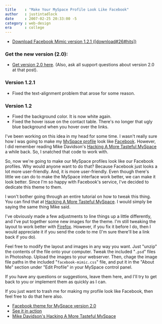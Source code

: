 ```yaml
---
title    : "Make Your MySpace Profile Look Like Facebook"
author   : justintadlock
date     : 2007-02-25 20:33:00 -5
category : web-design
era      : college
---
```


<ul>
<li><a href="http://justintadlock.com/downloads/facebook-mimic-v1.2.1.zip" title="Download Facebook Mimic: The Facebook Layout For MySpace">Download Facebook Mimic version 1.2.1 ([download#26#hits])</a></li>
</ul>

<h3>Get the new version (2.0):</h3>

<ul>
<li><a href="http://justintadlock.com/archives/2007/11/26/make-your-myspace-profile-look-like-facebook-2" title="Make your MySpace profile look like Facebook 2: Updated, revamped, and revitalized">Get version 2.0 here</a>. (Also, ask all support questions about version 2.0 at that post).</li>
</ul>

<h3>Version 1.2.1</h3>

<ul>
<li>Fixed the text-alignment problem that arose for some reason.</li>
</ul>

<h3>Version 1.2</h3>

<ul>
<li>Fixed the background color.  It is now white again.</li>
<li>Fixed the hover issue on the contact table.  There's no longer that ugly blue background when you hover over the links.</li>
</ul>

I've been working on this idea in my head for some time.  I wasn't really sure how I was going to make my <a href="http://myspace.com/justintadlock" title="My MySpace Profile" rel="external"> MySpace profile</a> look like <a href="http://facebook.com" title="Facebook"> Facebook</a>.  However, I did remember reading Mike Davidson's <a href="http://www.mikeindustries.com/blog/archive/2006/04/hacking-myspace-layouts" title="Hacking A More Tasteful MySpace" rel="external"> Hacking A More Tasteful MySpace</a> a while back.  So, I snatched that code to work with.

So, now we're going to make our MySpace profiles look like our Facebook profiles.  Why would anyone want to do that?  Because Facebook just looks a lot more user-friendly.  And, it is more user-friendly.  Even though there's little we can do to make the MySpace interface work better, we can make it look better.  Since I'm so happy with Facebook's service, I've decided to dedicate this theme to them.

I won't bother going through an entire tutorial on how to tweak this thing.  You can find that at <a href="http://www.mikeindustries.com/blog/archive/2006/04/hacking-myspace-layouts" title="Hacking A More Tasteful MySpace" rel="external"> Hacking A More Tasteful MySpace</a>.  I would simply be saying the same thing Mike said.

I've obviously made a few adjustments to line things up a little differently, and I've put together some new images for the theme.  I'm still tweaking the layout to work better with <a href="http://www.mozilla.com/en-US/firefox" title="Download Firefox Browser" rel="external"> Firefox</a>.  However, if you fix it before I do, then I would appreciate it if you send the code to me (I'm sure there'll be a link back if you do).

Feel free to modify the layout and images in any way you want.  Just "unzip" the contents of the file onto your computer.  Tweak the included "<code>.psd</code>" files in Photoshop.  Upload the images to your webserver.  Then, chage the image file paths in the included "<code>facebook-mimic.css</code>" file, and put it in the "About Me" section under "Edit Profile" in your MySpace control panel.

If you have any questions or suggestions, leave them here, and I'll try to get back to you or implement them as quickly as I can.

If you just want to trash me for making my profile look like Facebook, then feel free to do that here also.

<ul>
<li><a href="http://justintadlock.com/archives/2007/11/26/make-your-myspace-profile-look-like-facebook-2" title="Make your MySpace profile look like Facebook 2: Updated, revamped, and revitalized">Facebook theme for MySpace version 2.0</a></li>
<li><a href="http://myspace.com/justintadlock" title="My MySpace Profile" rel="external">See it in action</a></li>
<li><a href="http://www.mikeindustries.com/blog/archive/2006/04/hacking-myspace-layouts" title="Hacking A More Tasteful MySpace" rel="external">Mike Davidson's Hacking A More Tasteful MySpace</a></li>
</ul>
